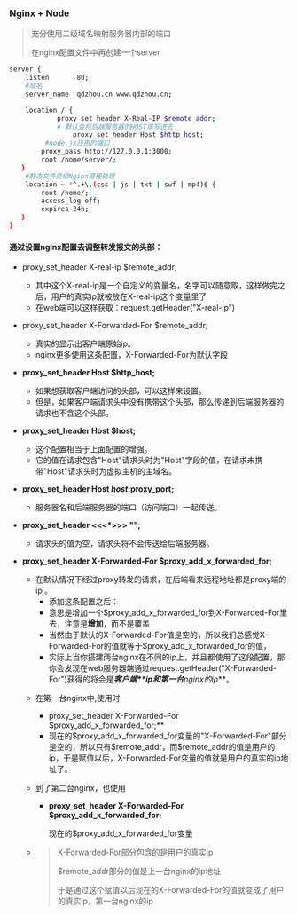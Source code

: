 ### Nginx + Node

> 充分使用二级域名映射服务器内部的端口
>
> 在nginx配置文件中再创建一个server

```bash
server {
    listen       80;
    #域名
    server_name  qdzhou.cn www.qdzhou.cn;

    location / {
     		proxy_set_header X-Real-IP $remote_addr;
     		# 默认会将后端服务器的HOST填写进去
				proxy_set_header Host $http_host;
         #node.js应用的端口
        proxy_pass http://127.0.0.1:3000;
        root /home/server/;
   }
    #静态文件交给Nginx直接处理
    location ~ *^.+\.(css | js | txt | swf | mp4)$ {
        root /home/;
        access_log off;
        expires 24h;
   }
}
```

#### 通过设置nginx配置去调整转发报文的头部：

- proxy_set_header X-real-ip $remote_addr;

  - 其中这个X-real-ip是一个自定义的变量名，名字可以随意取，这样做完之后，用户的真实ip就被放在X-real-ip这个变量里了
  - 在web端可以这样获取：request.getHeader("X-real-ip")

- proxy_set_header X-Forwarded-For $remote_addr;

  - 真实的显示出客户端原始ip。
  - nginx更多使用这条配置，X-Forwarded-For为默认字段  

- **proxy_set_header Host $http_host;**

  - 如果想获取客户端访问的头部，可以这样来设置。
  - 但是，如果客户端请求头中没有携带这个头部，那么传递到后端服务器的请求也不含这个头部。  

- **proxy_set_header Host $host;**

  - 这个配置相当于上面配置的增强。
  - 它的值在请求包含"Host"请求头时为"Host"字段的值，在请求未携带"Host"请求头时为虚拟主机的主域名。  

- **proxy_set_header Host $host:$proxy_port;**

  - 服务器名和后端服务器的端口（访问端口）一起传送。

- **proxy_set_header <<<\*>>> "";**

  - 请求头的值为空，请求头将不会传送给后端服务器。

- **proxy_set_header X-Forwarded-For $proxy_add_x_forwarded_for;**

  - 在默认情况下经过proxy转发的请求，在后端看来远程地址都是proxy端的ip 。
    - 添加这条配置之后：
    - 意思是增加一个$proxy_add_x_forwarded_for到X-Forwarded-For里去，注意是**增加**，而不是覆盖
    - 当然由于默认的X-Forwarded-For值是空的，所以我们总感觉X-Forwarded-For的值就等于$proxy_add_x_forwarded_for的值，
    - 实际上当你搭建两台nginx在不同的ip上，并且都使用了这段配置，那你会发现在web服务器端通过request.getHeader("X-Forwarded-For")获得的将会是***客户端\******ip**和**第一台****nginx的ip***。

  + 在第一台nginx中,使用时

    + proxy_set_header X-Forwarded-For $proxy_add_x_forwarded_for;**
    + 现在的$proxy_add_x_forwarded_for变量的"X-Forwarded-For"部分是空的，所以只有$remote_addr，而$remote_addr的值是用户的ip，于是赋值以后，X-Forwarded-For变量的值就是用户的真实的ip地址了。

  + 到了第二台nginx，也使用

    + **proxy_set_header X-Forwarded-For $proxy_add_x_forwarded_for;**

      现在的$proxy_add_x_forwarded_for变量

  + > X-Forwarded-For部分包含的是用户的真实ip
    >
    > $remote_addr部分的值是上一台nginx的ip地址
    >
    > 于是通过这个赋值以后现在的X-Forwarded-For的值就变成了用户的真实ip，第一台nginx的ip